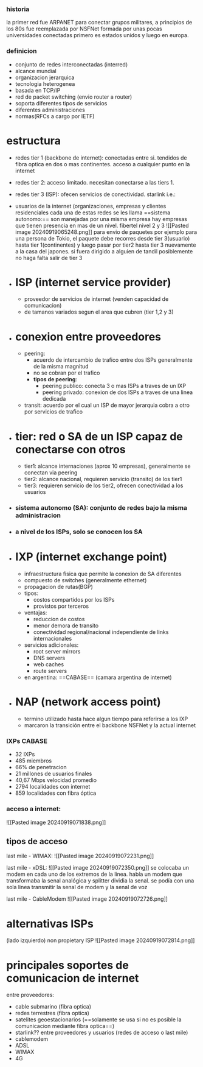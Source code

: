 ### historia
la primer red fue ARPANET para conectar grupos militares, a principios de los 80s fue reemplazada por NSFNet formada por unas pocas universidades conectadas primero es estados unidos y luego en europa.

### definicion
- conjunto de redes interconectadas (interred)
- alcance mundial
- organizacion jerarquica
- tecnologia heterogenea
- basada en TCP/IP
- red de packet switching (envio router a router)
- soporta diferentes tipos de servicios
- diferentes administraciones
- normas(RFCs a cargo por IETF)

# estructura
- redes tier 1 (backbone de internet): conectadas entre si. tendidos de fibra optica en dos o mas continentes. acceso a cualquier punto en la internet
- redes tier 2: acceso limitado. necesitan conectarse a las tiers 1.
- redes tier 3 (ISP): ofecen servicios de conectividad. starlink i.e.:
- usuarios de la internet (organizaciones, empresas y clientes residenciales
cada una de estas redes se les llama ==sistema autonomo:== son manejadas por una misma empresa
hay empresas que tienen presencia en mas de un nivel. fibertel nivel 2 y 3
 ![[Pasted image 20240919065248.png]]
para envio de paquetes por ejemplo para una persona de Tokio, el paquete debe recorres desde tier 3(usuario) hasta tier 1(continentes) y luego pasar por tier2 hasta tier 3 nuevamente a la casa del japones. si fuera dirigido a alguien de tandil posiblemente no haga falta salir de tier 3


- # ISP (internet service provider)
	- proveedor de servicios de internet (venden capacidad de comunicacion)
	- de tamanos variados segun el area que cubren (tier 1,2 y 3)
	
- # conexion entre proveedores
	- peering:
		- acuerdo de intercambio de trafico entre dos ISPs generalmente de la misma magnitud
		- no se cobran por el trafico
		- **tipos de peering**:
			- peering publico: conecta 3 o mas ISPs a traves de un IXP
			- peering privado: conexion de dos ISPs a traves de una linea dedicada
	- transit: acuerdo por el cual un ISP de mayor jerarquia cobra a otro por servicios de trafico

- # tier: red o SA de un ISP capaz de conectarse con otros
	- tier1: alcance internaciones (aprox 10 empresas), generalmente se conectan via peering
	- tier2: alcance nacional, requieren servicio (transito) de los tier1
	- tier3: requieren servicio de los tier2, ofrecen conectividad a los usuarios

- ### sistema autonomo (SA): conjunto de redes bajo la misma administracion
- ### a nivel de los ISPs, solo se conocen los SA 

- # IXP (internet exchange point)
	- infraestructura fisica que permite la conexion de SA diferentes
	- compuesto de switches (generalmente ethernet)
	- propagacion de rutas(BGP)
	- tipos:
		- costos compartidos por los ISPs
		- provistos por terceros
	- ventajas:
		- reduccion de costos
		- menor demora de transito
		- conectividad regional/nacional independiente de links internacionales
	- servicios adicionales:
		- root server mirrors
		- DNS servers
		- web caches
		- route servers
	- en argentina: ==CABASE== (camara argentina de internet)

- # NAP (network access point)
	- termino utilizado hasta hace algun tiempo para referirse a los IXP
	- marcaron la transición entre el backbone NSFNet y la actual internet

### IXPs CABASE
 - 32 IXPs
 - 485 miembros
 - 66% de penetracion
 - 21 millones de usuarios finales
 - 40,67 Mbps velocidad promedio
 - 2794 localidades con internet
 - 859 localidades con fibra óptica

### acceso a internet:
![[Pasted image 20240919071838.png]]

## tipos de acceso
last mile - WIMAX:
![[Pasted image 20240919072231.png]]

last mile - xDSL:
![[Pasted image 20240919072350.png]]
se colocaba un modem en cada uno de los extremos de la linea. había un modem que transformaba la senal analógica y splitter dividia la senal. se podía con una sola linea transmitir la senal de modem y la senal de voz

last mile - CableModem
![[Pasted image 20240919072726.png]]

# alternativas ISPs
(lado izquierdo) non propietary ISP
![[Pasted image 20240919072814.png]]

# principales soportes de comunicacion de internet
entre proveedores:
- cable submarino (fibra optica)
- redes terrestres (fibra optica)
- satelites geoestacionarios (==solamente se usa si no es posible la comunicacion mediante fibra optica==)
- starlink??
entre proveedores y usuarios (redes de acceso o last mile)
- cablemodem
- ADSL
- WIMAX
- 4G